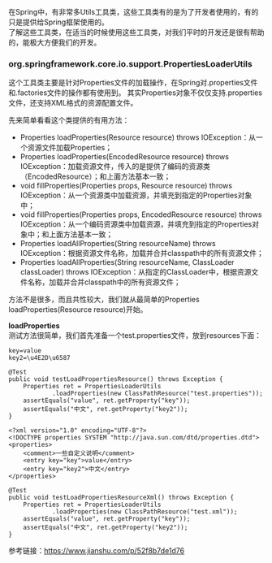 在Spring中，有非常多Utils工具类，这些工具类有的是为了开发者使用的，有的只是提供给Spring框架使用的。  
了解这些工具类，在适当的时候使用这些工具类，对我们平时的开发还是很有帮助的，能极大方便我们的开发。

### org.springframework.core.io.support.PropertiesLoaderUtils   
这个工具类主要是针对Properties文件的加载操作，在Spring对.properties文件和.factories文件的操作都有使用到。
其实Properties对象不仅仅支持.properties文件，还支持XML格式的资源配置文件。

先来简单看看这个类提供的有用方法：

*  Properties loadProperties(Resource resource) throws IOException：从一个资源文件加载Properties；
* Properties loadProperties(EncodedResource resource) throws IOException：加载资源文件，传入的是提供了编码的资源类（EncodedResource）；和上面方法基本一致；
* void fillProperties(Properties props, Resource resource) throws IOException：从一个资源类中加载资源，并填充到指定的Properties对象中；
* void fillProperties(Properties props, EncodedResource resource) throws IOException：从一个编码资源类中加载资源，并填充到指定的Properties对象中；和上面方法基本一致；
* Properties loadAllProperties(String resourceName) throws IOException：根据资源文件名称，加载并合并classpath中的所有资源文件；
* Properties loadAllProperties(String resourceName, ClassLoader classLoader) throws IOException：从指定的ClassLoader中，根据资源文件名称，加载并合并classpath中的所有资源文件；

方法不是很多，而且共性较大，我们就从最简单的Properties loadProperties(Resource resource)开始。

**loadProperties**   
测试方法很简单，我们首先准备一个test.properties文件，放到resources下面：

```
key=value
key2=\u4E2D\u6587
```

```
@Test
public void testLoadPropertiesResource() throws Exception {
    Properties ret = PropertiesLoaderUtils
            .loadProperties(new ClassPathResource("test.properties"));
    assertEquals("value", ret.getProperty("key"));
    assertEquals("中文", ret.getProperty("key2"));
}
```
```
<?xml version="1.0" encoding="UTF-8"?>  
<!DOCTYPE properties SYSTEM "http://java.sun.com/dtd/properties.dtd">
<properties>
    <comment>一些自定义说明</comment>
    <entry key="key">value</entry>
    <entry key="key2">中文</entry>
</properties>
```
```
@Test
public void testLoadPropertiesResourceXml() throws Exception {
    Properties ret = PropertiesLoaderUtils
            .loadProperties(new ClassPathResource("test.xml"));
    assertEquals("value", ret.getProperty("key"));
    assertEquals("中文", ret.getProperty("key2"));
}
```
参考链接：https://www.jianshu.com/p/52f8b7de1d76
